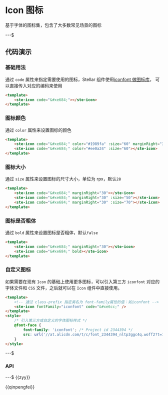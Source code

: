 # Icon 图标

基于字体的图标集，包含了大多数常见场景的图标

---$

## 代码演示

### 基础用法

通过 `code` 属性来指定需要使用的图标，Stellar 组件使用[iconfont 做图标库](https://at.alicdn.com/t/c/font_4041637_pivqtx3f1mq.json?spm=a313x.manage_type_myprojects.i1.49.f7ba3a81fFvJ6W&file=font_4041637_pivqtx3f1mq.json)，
可以直接传入对应的编码来使用

```html
<template>
    <ste-icon code="&#xe684;"></ste-icon>
</template>
```

### 图标颜色

通过 `color` 属性来设置图标的颜色

```html
<template>
    <ste-icon code="&#xe684;" color="#1989fa" :size="60" marginRight="30"></ste-icon>
    <ste-icon code="&#xe684;" color="#ee0a24" :size="60"></ste-icon>
</template>
```

### 图标大小

通过 `size` 属性来设置图标的尺寸大小，单位为 rpx，默认`28`

```html
<template>
    <ste-icon code="&#xe684;" marginRight="30"></ste-icon>
    <ste-icon code="&#xe684;" marginRight="30" :size="50"></ste-icon>
    <ste-icon code="&#xe684;" marginRight="30" :size="70"></ste-icon>
</template>
```

### 图标是否粗体

通过 `bold` 属性来设置图标是否粗体，默认`false`

```html
<template>
    <ste-icon code="&#xe684;" marginRight="30"></ste-icon>
    <ste-icon code="&#xe684;" bold></ste-icon>
</template>
```

### 自定义图标

如果需要在现有 `Icon` 的基础上使用更多图标，可以引入第三方 `iconfont` 对应的字体文件和 `CSS` 文件，之后就可以在 `Icon` 组件中直接使用。

```html
<template>
    <!-- 通过 class-prefix 指定类名为 font-family属性的值：如iconfont -->
    <ste-icon fontFamily="iconfont" code="&#xe6cc;" />
</template>
<style>
    /* 引入第三方或自定义的字体图标样式 */
    @font-face {
        font-family: 'iconfont'; /* Project id 2344394 */
        src: url('//at.alicdn.com/t/c/font_2344394_nltp3ggc4q.woff2?t=1709779088427') format('woff2');
    }
</style>
```

---$

### API

<!-- props -->

---$
{{zyy}}

{{qinpengfei}}
